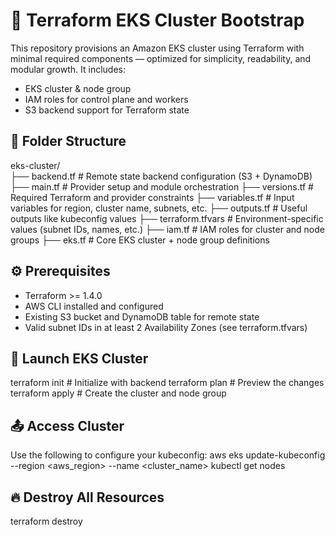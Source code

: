 # 🚀 Terraform EKS Cluster Bootstrap

This repository provisions an Amazon EKS cluster using Terraform with minimal required components — optimized for simplicity, readability, and modular growth. It includes:
- EKS cluster & node group
- IAM roles for control plane and workers
- S3 backend support for Terraform state



## 📁 Folder Structure

eks-cluster/                                                                    
                        ├── backend.tf            # Remote state backend configuration (S3 + DynamoDB)
                        ├── main.tf               # Provider setup and module orchestration
                        ├── versions.tf           # Required Terraform and provider constraints
                        ├── variables.tf          # Input variables for region, cluster name, subnets, etc.
                        ├── outputs.tf            # Useful outputs like kubeconfig values
                        ├── terraform.tfvars      # Environment-specific values (subnet IDs, names, etc.)
                        ├── iam.tf                # IAM roles for cluster and node groups
                        ├── eks.tf                # Core EKS cluster + node group definitions                                  


##  ⚙️ Prerequisites
- Terraform >= 1.4.0
- AWS CLI installed and configured
- Existing S3 bucket and DynamoDB table for remote state
- Valid subnet IDs in at least 2 Availability Zones (see terraform.tfvars)

## 🏁 Launch EKS Cluster
terraform init        # Initialize with backend
terraform plan        # Preview the changes
terraform apply       # Create the cluster and node group



## 📤 Access Cluster

Use the following to configure your kubeconfig:
      aws eks update-kubeconfig --region <aws_region> --name <cluster_name>
      kubectl get nodes



## 🔥 Destroy All Resources

terraform destroy




